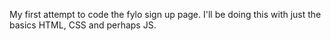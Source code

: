 My first attempt to code the fylo sign up page.
I'll be doing this with just the basics HTML, CSS and perhaps JS.
